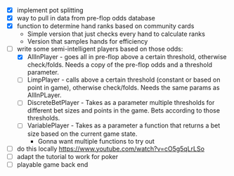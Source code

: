 - [x] implement pot splitting
- [x] way to pull in data from pre-flop odds database 
- [x] function to determine hand ranks based on community cards
  - Simple version that just checks every hand to calculate ranks
  - Version that samples hands for efficiency
- [ ] write some semi-intelligent players based on those odds:
  - [x] AllInPlayer - goes all in pre-flop above a certain threshold, otherwise check/folds.
  Needs a copy of the pre-flop odds and a threshold parameter.
  - [ ] LimpPlayer - calls above a certain threshold (constant or based on point in game), otherwise check/folds. 
  Needs the same params as AllInPLayer.
  - [ ] DiscreteBetPlayer - Takes as a parameter multiple thresholds for different bet sizes and points in the game.
  Bets according to those thresholds.
  - [ ] VariablePlayer - Takes as a parameter a function that returns a bet size based on the current game state.
    - Gonna want multiple functions to try out
- [ ] do this locally https://www.youtube.com/watch?v=cO5g5qLrLSo
- [ ] adapt the tutorial to work for poker
- [ ] playable game back end